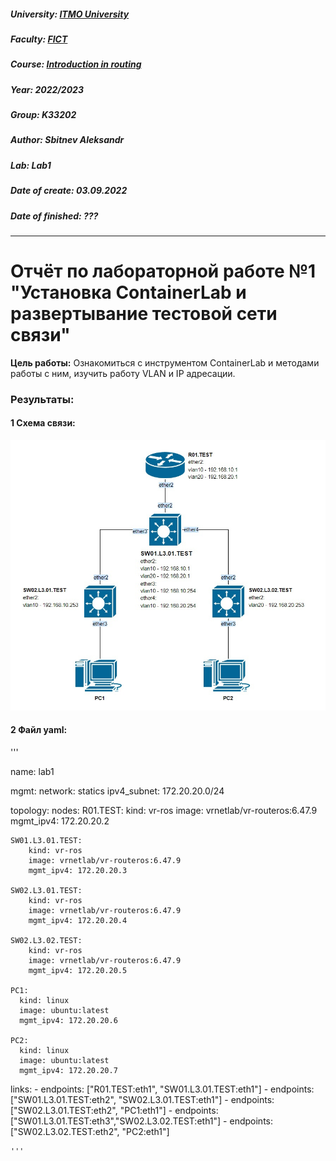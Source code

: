 ##### University: [ITMO University](https://itmo.ru/ru/)
##### Faculty: [FICT](https://fict.itmo.ru)
##### Course: [Introduction in routing](https://github.com/itmo-ict-faculty/introduction-in-routing)
##### Year: 2022/2023
##### Group: K33202
##### Author: Sbitnev Aleksandr
##### Lab: Lab1
##### Date of create: 03.09.2022
##### Date of finished: ???

***

# Отчёт по лабораторной работе №1 "Установка ContainerLab и развертывание тестовой сети связи"


**Цель работы:** Ознакомиться с инструментом ContainerLab и методами работы с ним, изучить работу VLAN и IP адресации.

### **Результаты:**

#### **1** Схема связи:

![](https://github.com/Sbitnev/2022_2023-introduction_in_routing-k33202-sbitnev_a_s/blob/main/lab1/pics/sh.jpg "Схема связи")

#### **2** Файл yaml:

'''

name: lab1

mgmt:
  network: statics
  ipv4_subnet: 172.20.20.0/24

topology:
  nodes:
    R01.TEST:
      kind: vr-ros
      image: vrnetlab/vr-routeros:6.47.9
      mgmt_ipv4: 172.20.20.2

    SW01.L3.01.TEST:
        kind: vr-ros
        image: vrnetlab/vr-routeros:6.47.9
        mgmt_ipv4: 172.20.20.3

    SW02.L3.01.TEST:
        kind: vr-ros
        image: vrnetlab/vr-routeros:6.47.9
        mgmt_ipv4: 172.20.20.4

    SW02.L3.02.TEST:
        kind: vr-ros
        image: vrnetlab/vr-routeros:6.47.9
        mgmt_ipv4: 172.20.20.5

    PC1:
      kind: linux
      image: ubuntu:latest
      mgmt_ipv4: 172.20.20.6

    PC2:
      kind: linux
      image: ubuntu:latest
      mgmt_ipv4: 172.20.20.7



  links:
    - endpoints: ["R01.TEST:eth1", "SW01.L3.01.TEST:eth1"]
    - endpoints: ["SW01.L3.01.TEST:eth2", "SW02.L3.01.TEST:eth1"]
    - endpoints: ["SW02.L3.01.TEST:eth2", "PC1:eth1"]
    - endpoints: ["SW01.L3.01.TEST:eth3","SW02.L3.02.TEST:eth1"]
    - endpoints: ["SW02.L3.02.TEST:eth2", "PC2:eth1"]
    
    '''
